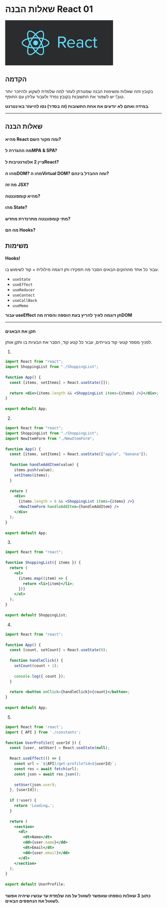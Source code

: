 # שאלות הבנה React 01

![React Logo](../../../Pictures/react.jpg)

## הקדמה

בקובץ זהה שאלות ומשימות הבנה שמטרתן לעזור למה שלמדת לשקוע ולהיזכר יותר טוב!
יש לשמור את התשובות בקובץ נפרד ולעבור עליהן עם החופף.

**במידה ואתם לא יודעים את אחת התשובות (זה בסדר) נסו להיעזר באינטרנט**.

---

## שאלות הבנה

#### מהיא React ומה מקור השם?

#### מה ההגדרה לMPA & SPA?

#### ציין 2 אלטרנטיבות לReact?

#### מהו הDOM? מהו הVirtual DOM? ומה ההבדל בינהם?

#### מה זה JSX?

#### מהיא קומפוננטה?

#### מהו State?

#### מתי קומפוננטה מתרנדרת מחדש?

#### מה הם Hooks?

## משימות

#### Hooks!

עבור כל אחד מההוקים הבאים הסבר מה תפקידו ותן דוגמה מילולית + קוד לשימוש בו.

- `useState`
- `useEffect`
- `useReducer`
- `useContect`
- `useCallBack`
- `useMemo`

**עבור useEffect תן דוגמה לאיך להריץ בעת הוספה והסרה מהDOM**

---

#### תקן את הבאגים

לפניך מספר קטעי קוד בעייתים, עבור כל קטע קוד, הסבר את הבעיות בו ותקן אותן.

1.

```jsx
import React from "react";
import ShoppingList from "./ShoppingList";

function App() {
  const [items, setItems] = React.useState([]);

  return <div>{items.length && <ShoppingList items={items} />}</div>;
}

export default App;
```

2.

```jsx
import React from "react";
import ShoppingList from "./ShoppingList";
import NewItemForm from "./NewItemForm";

function App() {
  const [items, setItems] = React.useState(["apple", "banana"]);

  function handleAddItem(value) {
    items.push(value);
    setItems(items);
  }

  return (
    <div>
      {items.length > 0 && <ShoppingList items={items} />}
      <NewItemForm handleAddItem={handleAddItem} />
    </div>
  );
}

export default App;
```

3.

```jsx
import React from "react";

function ShoppingList({ items }) {
  return (
    <ul>
      {items.map((item) => {
        return <li>{item}</li>;
      })}
    </ul>
  );
}

export default ShoppingList;
```

4.

```jsx
import React from "react";

function App() {
  const [count, setCount] = React.useState(0);

  function handleClick() {
    setCount(count + 1);

    console.log({ count });
  }

  return <button onClick={handleClick}>{count}</button>;
}

export default App;
```

5.

```jsx
import React from 'react';
import { API } from './constants';

function UserProfile({ userId }) {
  const [user, setUser] = React.useState(null);

  React.useEffect(() => {
    const url = `${API}/get-profile?id=${userId}`;
    const res = await fetch(url);
    const json = await res.json();

    setUser(json.user);
  }, [userId]);

  if (!user) {
    return 'Loading…';
  }

  return (
    <section>
      <dl>
        <dt>Name</dt>
        <dd>{user.name}</dd>
        <dt>Email</dt>
        <dd>{user.email}</dd>
      </dl>
    </section>
  );
}

export default UserProfile;

```

#### כתוב 3 שאלות נוספתו שאפשר לשאול על מה שלמדת עד עכשיו שיהיה אפשר לשאול את הנחפפים הבאים.
